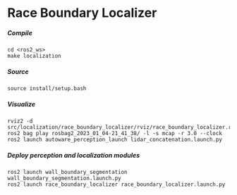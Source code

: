 # Race Boundary Localizer

##### Compile
```
cd <ros2_ws>
make localization
```

##### Source
```
source install/setup.bash
```

##### Visualize
```
rviz2 -d src/localization/race_boundary_localizer/rviz/race_boundary_localizer.rviz
ros2 bag play rosbag2_2023_01_04-21_41_38/ -l -s mcap -r 3.0 --clock
ros2 launch autoware_perception_launch lidar_concatenation.launch.py 
```

##### Deploy perception and localization modules
```
ros2 launch wall_boundary_segmentation wall_boundary_segmentation.launch.py
ros2 launch race_boundary_localizer race_boundary_localizer.launch.py
```